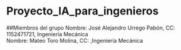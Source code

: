 # Proyecto_IA_para_ingenieros

##Miembros del grupo
Nombre: José Alejandro Urrego Pabón, CC: 1152471721, Ingeniería Mecánica<br>
Nombre: Mateo Toro Molina, CC: ,Ingeniería Mecánica<br>


